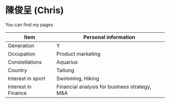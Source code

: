 # 陳俊呈 (Chris)

You can find my pages

|Item|Personal information|
|----|----|
|Generation|Y|
|Occupation|Product marketing|
|Constellations|Aquarius|
|Country|Taitung|
|Interest in sport|Swimming, Hiking|
|Interest in Finance|Financial analysis for business strategy, M&A|
